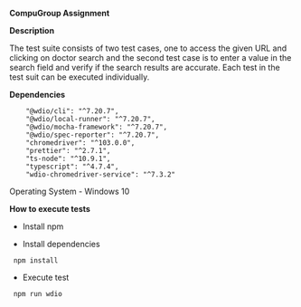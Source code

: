 **CompuGroup Assignment**

**Description**

The test suite consists of two test cases, one to access the given URL and clicking on doctor search and the second test case is to enter a value in the search field and verify if the search results are accurate. Each test in the test suit can be executed individually. 


**Dependencies**

        "@wdio/cli": "^7.20.7",
        "@wdio/local-runner": "^7.20.7",
        "@wdio/mocha-framework": "^7.20.7",
        "@wdio/spec-reporter": "^7.20.7",
        "chromedriver": "^103.0.0",
        "prettier": "^2.7.1",
        "ts-node": "^10.9.1",
        "typescript": "^4.7.4",
        "wdio-chromedriver-service": "^7.3.2"

Operating System - Windows 10

**How to execute tests**

- Install npm

- Install dependencies

```console
 npm install
```

- Execute test

```console
 npm run wdio
``` 


